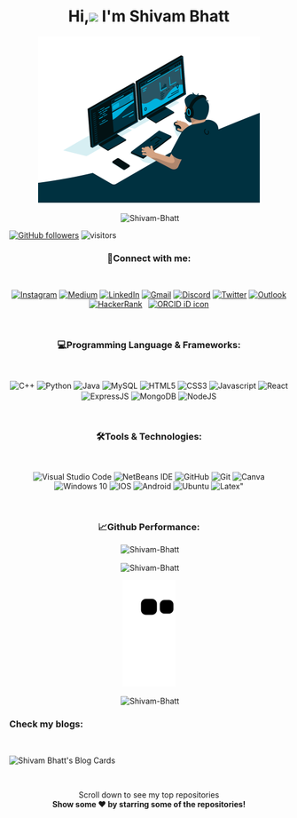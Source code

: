 <h1 align="center">Hi,<img src="https://media.giphy.com/media/hvRJCLFzcasrR4ia7z/giphy.gif" width="30px"> I'm Shivam Bhatt</h1>
<p align="center" ><img src="GIFs/code.gif" width="400"></p>
<p align = "center">&nbsp;<img align="center" src="https://readme-typing-svg.herokuapp.com?font=Arial&color=CDCDCD&background=FFFFFF00&center=true&vCenter=falsee&width=900&height=30&lines=Trying+to+program+my+way+through+Life" alt="Shivam-Bhatt"/></p>

[![GitHub followers](https://img.shields.io/github/followers/Shivi2401?label=Follow&style=social)](https://github.com/Shivi2401) ![visitors](https://visitor-badge.glitch.me/badge?page_id=Shivi2401)



<!-- <a href="https://wakatime.com/@4107fc07-b495-4e2d-8914-a117e2ad06e4"><img src="https://wakatime.com/badge/user/4107fc07-b495-4e2d-8914-a117e2ad06e4.svg" alt="Total time coded since Sep 20 2021" /></a> -->

<h3 align="center">🔗Connect with me:</h3>
<br>
<p align="center">
<a href="https://www.instagram.com/muggle.god/" align="center"><img alt="Instagram" src="https://img.shields.io/badge/Shivam Bhatt-%23E4405F.svg?style=for-the-badge&logo=Instagram&logoColor=white"/></a>
<a href="https://shivamb2401.medium.com/" align="center">	<img alt="Medium" src="https://img.shields.io/badge/Medium-%23000000.svg?style=for-the-badge&logo=Medium&logoColor=white"/></a>
<a href="https://www.linkedin.com/in/shivam-bhatt-2401/" align="center"><img alt="LinkedIn" src="https://img.shields.io/badge/linkedin-%230077B5.svg?style=for-the-badge&logo=linkedin&logoColor=white"/></a>
<a href="mailto:shivamb2401@gmail.com" align="center"><img alt="Gmail" src="https://img.shields.io/badge/Gmail-D14836?style=for-the-badge&logo=gmail&logoColor=white" /></a>
<a href="https://discord.com/Shivi2001#3832" align="center"><img alt="Discord" src="https://img.shields.io/badge/Discord-%237289DA.svg?style=for-the-badge&logo=discord&logoColor=white"/></a>
<a href="https://twitter.com/shivamb2401" align="center"><img alt="Twitter" src="https://img.shields.io/badge/Twitter-%231DA1F2.svg?style=for-the-badge&logo=Twitter&logoColor=white"/></a>
<a href="mailto:E20CSE149@bennett.edu.in" align="center"><img alt="Outlook" src="https://img.shields.io/badge/Outlook-0078D4?style=for-the-badge&logo=microsoft-outlook&logoColor=white" /></a>
<a href="https://www.hackerrank.com/shivamb2401" align="center"><img alt="HackerRank" src="https://img.shields.io/badge/Hackerrank-2EC866?style=for-the-badge&logo=HackerRank&logoColor=white"/></a>
<a id="cy-effective-orcid-url" class="underline" href="https://orcid.org/0009-0005-8530-8710" target="orcid.widget" rel="me noopener noreferrer" style="vertical-align: top"><img src="https://orcid.org/sites/default/files/images/orcid_16x16.png" style="width: 2em; margin-inline-start: 0.5em" alt="ORCID iD icon"/></a>

</p>

<br>

<h3 align="center">💻Programming Language & Frameworks:</h3>
<br>
<p align="center">
<img align="center" alt="C++" src="https://img.shields.io/badge/c++-%2300599C.svg?style=for-the-badge&logo=c%2B%2B&logoColor=white"/>
<img align="center" alt="Python" src="https://img.shields.io/badge/python-%2314354C.svg?style=for-the-badge&logo=python&logoColor=white"/>
<img align="center" alt="Java" src="https://img.shields.io/badge/java-%23ED8B00.svg?style=for-the-badge&logo=java&logoColor=white"/>
<img align="center" alt="MySQL" src="https://img.shields.io/badge/mysql-%2300f.svg?style=for-the-badge&logo=mysql&logoColor=white"/>
<img align="center" alt="HTML5" src="https://img.shields.io/badge/html5-%23E34F26.svg?style=for-the-badge&logo=html5&logoColor=white"/>
<img align="center" alt="CSS3" src="https://img.shields.io/badge/css3-%231572B6.svg?style=for-the-badge&logo=css3&logoColor=white"/>
<img align="center" alt="Javascript" src="https://img.shields.io/badge/javascript-%23323330.svg?style=for-the-badge&logo=javascript&logoColor=%23F7DF1E"/>
<img align="center" alt="React" src="https://img.shields.io/badge/react-%2320232a.svg?style=for-the-badge&logo=react&logoColor=%2361DAFB"/>
<img align="center" alt="ExpressJS" src="https://img.shields.io/badge/express.js-%23404d59.svg?style=for-the-badge&logo=express&logoColor=%2361DAFB"/>
<img align="center" alt="MongoDB" src="https://img.shields.io/badge/MongoDB-%234ea94b.svg?style=for-the-badge&logo=mongodb&logoColor=white"/>
<img align="center" alt="NodeJS" src="https://img.shields.io/badge/node.js-6DA55F?style=for-the-badge&logo=node.js&logoColor=white"/>

 

</p>
<br>

<h3 align="center">🛠Tools & Technologies:</h3>
<br>
<p align="center">
<img alt="Visual Studio Code" src="https://img.shields.io/badge/VS Code-0078d7.svg?style=for-the-badge&logo=visual-studio-code&logoColor=white"/>
<img alt="NetBeans IDE" src="https://img.shields.io/badge/NetBeans IDE-1B6AC6.svg?style=for-the-badge&logo=apache-netbeans-ide&logoColor=white"/>
<img alt="GitHub" src="https://img.shields.io/badge/github-%23121011.svg?style=for-the-badge&logo=github&logoColor=white"/>
<img alt="Git" src="https://img.shields.io/badge/git-%23F05033.svg?style=for-the-badge&logo=git&logoColor=white"/>
<img alt="Canva" src="https://img.shields.io/badge/Canva-%2300C4CC.svg?style=for-the-badge&logo=Canva&logoColor=white"/>
<img alt="Windows 10" src="https://img.shields.io/badge/Windows-0078D6?style=for-the-badge&logo=windows&logoColor=white" />
<img alt="IOS" src="https://img.shields.io/badge/iOS-000000?style=for-the-badge&logo=ios&logoColor=white">
<img alt="Android" src="https://img.shields.io/badge/Android-3DDC84?style=for-the-badge&logo=android&logoColor=white" />
<img alt="Ubuntu" src="https://img.shields.io/badge/Ubuntu-E95420?style=for-the-badge&logo=ubuntu&logoColor=white" />
<img alt=Latex" src="https://img.shields.io/badge/latex-%23008080.svg?style=for-the-badge&logo=latex&logoColor=white"/>

</p>
<br>


<h3 align="center">📈Github Performance:</h3>

<p align = "center">&nbsp;<img src="https://github-readme-stats-sigma-five.vercel.app/api?username=Shivi2401&show_icons=true&include_all_commits=true&count_private=true&disable_animations=false&theme=material-palenight&hide_border=true&bg_color=1F222E&hide_title=true&hide_border=true&cache_seconds=1800" alt="Shivam-Bhatt" width="450" height="150" /></p>

<p align = "center">&nbsp;<img align="center" src="https://github-readme-stats-sigma-five.vercel.app/api/top-langs/?username=Shivi2401&layout=compact&show_icons=true&include_all_commits=true&count_private=true&disable_animations=false&theme=material-palenight&hide_border=true&bg_color=1F222E&hide_title=true&hide_border=true&cache_seconds=1800" alt="Shivam-Bhatt" width="450" height="200" /></p>

<!-- ![activity graph](https://activity-graph.herokuapp.com/graph?username=Shivi2401&theme=react-dark&hide_border=true) -->

<!-- ![activity graph](https://activity-graph.herokuapp.com/graph?username=Shivi2401&custom_title=Shivam's%20activity%20graph&theme=react-dark&hide_border=true) -->

<div align="center"> <img src="https://raw.githubusercontent.com/muhiqsimui/muhiqsimui/output/github-contribution-grid-snake.svg" /></div>

<p align = "center">&nbsp;<img src="https://quotes-github-readme.vercel.app/api?type=horizontal&show_icons=true&include_all_commits=true&count_private=true&disable_animations=false&theme=dark&hide_border=true&bg_color=1F222E&hide_title=true&hide_border=true&cache_seconds=1800" alt="Shivam-Bhatt" width="450" height="150" /></p>

### Check my blogs:

<br>

![Shivam Bhatt's Blog Cards](https://github-cards-external-blogs.souravdey777.vercel.app/getMediumBlogs?username=shivamb2401&type=horizontal)

<br>    

<p align="center">
    Scroll down to see my top repositories
    <br>
    <b>
      Show some ❤️ by starring some of the repositories!
    </b>
</p>
